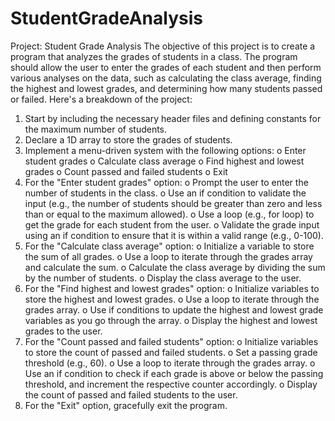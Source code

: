 # StudentGradeAnalysis
Project: Student Grade Analysis
The objective of this project is to create a program that analyzes the grades of students in a class. The program should allow the user to enter the grades of each student and then perform various analyses on the data, such as calculating the class average, finding the highest and lowest grades, and determining how many students passed or failed.
Here's a breakdown of the project:
1. Start by including the necessary header files and defining constants for the maximum number of students.
2. Declare a 1D array to store the grades of students.
3. Implement a menu-driven system with the following options:
o Enter student grades
o Calculate class average
o Find highest and lowest grades
o Count passed and failed students
o Exit
4. For the "Enter student grades" option:
o Prompt the user to enter the number of students in the class.
o Use an if condition to validate the input (e.g., the number of students should be greater than zero and less than or equal to the maximum allowed).
o Use a loop (e.g., for loop) to get the grade for each student from the user.
o Validate the grade input using an if condition to ensure that it is within a valid range (e.g., 0-100).
5. For the "Calculate class average" option:
o Initialize a variable to store the sum of all grades.
o Use a loop to iterate through the grades array and calculate the sum.
o Calculate the class average by dividing the sum by the number of students.
o Display the class average to the user.
6. For the "Find highest and lowest grades" option:
o Initialize variables to store the highest and lowest grades.
o Use a loop to iterate through the grades array.
o Use if conditions to update the highest and lowest grade variables as you go through the array.
o Display the highest and lowest grades to the user.
7. For the "Count passed and failed students" option:
o Initialize variables to store the count of passed and failed students.
o Set a passing grade threshold (e.g., 60).
o Use a loop to iterate through the grades array.
o Use an if condition to check if each grade is above or below the passing threshold, and increment the respective counter accordingly.
o Display the count of passed and failed students to the user.
8. For the "Exit" option, gracefully exit the program.
 
